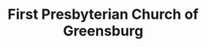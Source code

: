 ---
layout: repo
title: "First Presbyterian Church of Greensburg"
id: 14070
permalink: repos/14070/
---